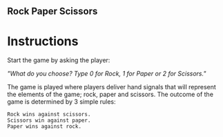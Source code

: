 ## Rock Paper Scissors

# Instructions


Start the game by asking the player:

*"What do you choose? Type 0 for Rock, 1 for Paper or 2 for Scissors."*

The game is played where players deliver hand signals that will represent the elements of the game; rock, paper and scissors. The outcome of the game is determined by 3 simple rules:

```
Rock wins against scissors.
Scissors win against paper.
Paper wins against rock.
```

